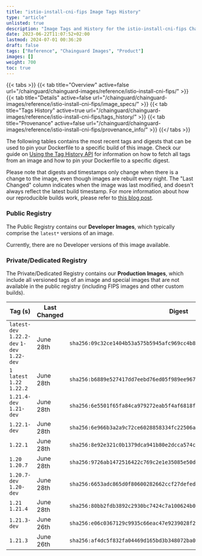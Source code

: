 ```yaml
---
title: "istio-install-cni-fips Image Tags History"
type: "article"
unlisted: true
description: "Image Tags and History for the istio-install-cni-fips Chainguard Image"
date: 2023-06-22T11:07:52+02:00
lastmod: 2024-07-01 00:36:20
draft: false
tags: ["Reference", "Chainguard Images", "Product"]
images: []
weight: 700
toc: true
---
```


{{< tabs >}}
{{< tab title="Overview" active=false url="/chainguard/chainguard-images/reference/istio-install-cni-fips/" >}}
{{< tab title="Details" active=false url="/chainguard/chainguard-images/reference/istio-install-cni-fips/image_specs/" >}}
{{< tab title="Tags History" active=true url="/chainguard/chainguard-images/reference/istio-install-cni-fips/tags_history/" >}}
{{< tab title="Provenance" active=false url="/chainguard/chainguard-images/reference/istio-install-cni-fips/provenance_info/" >}}
{{</ tabs >}}

The following tables contains the most recent tags and digests that can be used to pin your Dockerfile to a specific build of this image. Check our guide on [Using the Tag History API](/chainguard/chainguard-images/using-the-tag-history-api/) for information on how to fetch all tags from an image and how to pin your Dockerfile to a specific digest.

Please note that digests and timestamps only change when there is a change to the image, even though images are rebuilt every night. The "Last Changed" column indicates when the image was last modified, and doesn't always reflect the latest build timestamp. For more information about how our reproducible builds work, please refer to [this blog post](https://www.chainguard.dev/unchained/reproducing-chainguards-reproducible-image-builds).

### Public Registry
The Public Registry contains our **Developer Images**, which typically comprise the `latest*` versions of an image.

Currently, there are no Developer versions of this image available.

### Private/Dedicated Registry
The Private/Dedicated Registry contains our **Production Images**, which include all versioned tags of an image and special images that are not available in the public registry (including FIPS images and other custom builds).

| Tag (s)                                       | Last Changed | Digest                                                                    |
|-----------------------------------------------|--------------|---------------------------------------------------------------------------|
|  `latest-dev` `1.22.2-dev` `1-dev` `1.22-dev` | June 28th    | `sha256:09c32ce1404b53a575b5945afc969cc4b808bbba30736e5477603cdf2ecd7784` |
|  `1` `latest` `1.22` `1.22.2`                 | June 28th    | `sha256:b6889e527417dd7eebd76ed05f989ee967cf86e8886ba135b9865dc92eb7ba0b` |
|  `1.21.4-dev` `1.21-dev`                      | June 28th    | `sha256:6e5501f65fa84ca979272eab5f4af6818f8c6b359db007a33769bff42b9570b7` |
|  `1.22.1-dev`                                 | June 28th    | `sha256:6e966b3a2a9c72ce6028858334fc22506a60cbb0e9d40fe7b67c143ebd7ab756` |
|  `1.22.1`                                     | June 28th    | `sha256:8e92e321c0b1379dca941b80e2dcca574c1e04afbc600a74a156500dec3a03f7` |
|  `1.20` `1.20.7`                              | June 28th    | `sha256:9726ab1472516422c769c2e1e35085e50db64b00f4681f0997786ef71cfda14a` |
|  `1.20.7-dev` `1.20-dev`                      | June 28th    | `sha256:6653adc865d0f80600282662ccf27defed6e1639c3d0a52f0110b467b35b01c9` |
|  `1.21` `1.21.4`                              | June 28th    | `sha256:80bb2fdb3892c2930bc7424c7a100624b0db09ba56694a81343e51aaaaa11dfd` |
|  `1.21.3-dev`                                 | June 26th    | `sha256:e06c0367129c9935c66eac47e9239028f289421c058d1c9b705d7bb2eeb74c48` |
|  `1.21.3`                                     | June 26th    | `sha256:af4dc5f832fa04469d165bd3b348072ba0e482ed6db9e6136c90132972b5468f` |

